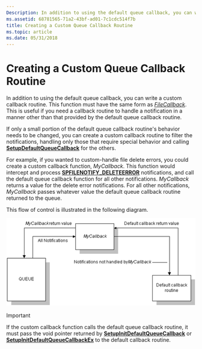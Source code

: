 ```yaml
---
Description: In addition to using the default queue callback, you can write a custom callback routine.
ms.assetid: 68781565-71a2-43bf-ad01-7c1cdc514f7b
title: Creating a Custom Queue Callback Routine
ms.topic: article
ms.date: 05/31/2018
---
```


# Creating a Custom Queue Callback Routine

In addition to using the default queue callback, you can write a custom callback routine. This function must have the same form as [*FileCallback*](https://msdn.microsoft.com/library/Aa376970(v=VS.85).aspx). This is useful if you need a callback routine to handle a notification in a manner other than that provided by the default queue callback routine.

If only a small portion of the default queue callback routine's behavior needs to be changed, you can create a custom callback routine to filter the notifications, handling only those that require special behavior and calling [**SetupDefaultQueueCallback**](/windows/desktop/api/Setupapi/nf-setupapi-setupdefaultqueuecallbacka) for the others.

For example, if you wanted to custom-handle file delete errors, you could create a custom callback function, *MyCallback*. This function would intercept and process [**SPFILENOTIFY\_DELETEERROR**](spfilenotify-deleteerror.md) notifications, and call the default queue callback function for all other notifications. *MyCallback* returns a value for the delete error notifications. For all other notifications, *MyCallback* passes whatever value the default queue callback routine returned to the queue.

This flow of control is illustrated in the following diagram.

![arrows and boxes showing data flow for custom callback function](images/callback.png)

> [!IMPORTANT]
> If the custom callback function calls the default queue callback routine, it must pass the void pointer returned by [**SetupInitDefaultQueueCallback**](/windows/desktop/api/Setupapi/nf-setupapi-setupinitdefaultqueuecallback) or [**SetupInitDefaultQueueCallbackEx**](/windows/desktop/api/Setupapi/nf-setupapi-setupinitdefaultqueuecallbackex) to the default callback routine.

 

 

 



